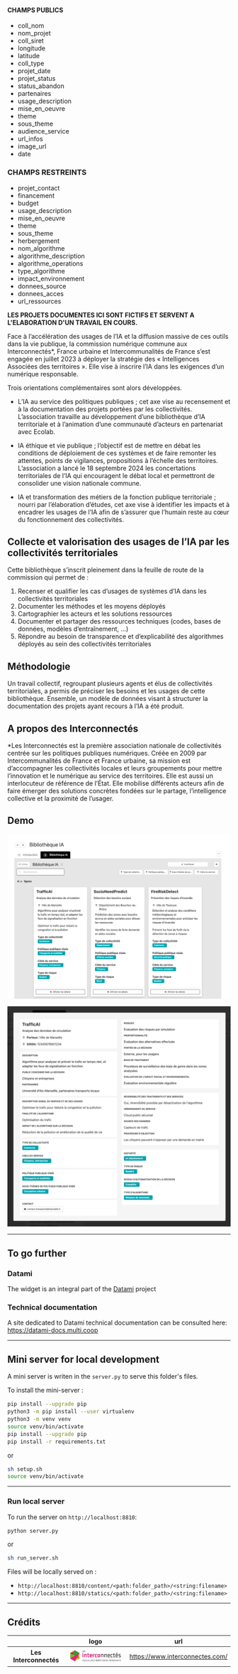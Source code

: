 #### CHAMPS PUBLICS

- coll_nom
- nom_projet
- coll_siret
- longitude
- latitude
- coll_type
- projet_date
- projet_status
- status_abandon
- partenaires
- usage_description
- mise_en_oeuvre
- theme
- sous_theme
- audience_service
- url_infos
- image_url
- date

### CHAMPS RESTREINTS

- projet_contact
- financement
- budget
- usage_description
- mise_en_oeuvre
- theme
- sous_theme
- herbergement
- nom_algorithme
- algorithme_description
- algorithme_operations
- type_algorithme
- impact_environnement
- donnees_source
- donnees_acces
- url_ressources

**LES PROJETS DOCUMENTES ICI SONT FICTIFS ET SERVENT A L'ELABORATION D'UN TRAVAIL EN COURS.**

Face à l’accélération des usages de l’IA et la diffusion massive de ces outils dans la vie publique, la commission numérique commune aux Interconnectés*, France urbaine et Intercommunalités de France s’est engagée en juillet 2023 à déployer la stratégie des « Intelligences Associées des territoires ». Elle vise à inscrire l’IA dans les exigences d’un numérique responsable.

Trois orientations complémentaires sont alors développées. 

- L’IA au service des politiques publiques ; cet axe vise au recensement et à la documentation des projets portées par les collectivités. L’association travaille au développement d’une bibliothèque d’IA territoriale et à l’animation d’une communauté d’acteurs en partenariat avec Ecolab.

- IA éthique et vie publique ; l’objectif est de mettre en débat les conditions de déploiement de ces systèmes et de faire remonter les attentes, points de vigilances, propositions à l’échelle des territoires. L’association a lancé le 18 septembre 2024 les concertations territoriales de l’IA qui encouragent le débat local et permettront de consolider une vision nationale commune.

- IA et transformation des métiers de la fonction publique territoriale ; nourri par l’élaboration d’études, cet axe vise à identifier les impacts et à encadrer les usages de l’IA afin de s’assurer que l’humain reste au cœur du fonctionnement des collectivités. 

## Collecte et valorisation des usages de l’IA par les collectivités territoriales 

Cette bibliothèque s’inscrit pleinement dans la feuille de route de la commission qui permet de :

1. Recenser et qualifier les cas d’usages de systèmes d’IA dans les collectivités territoriales
2. Documenter les méthodes et les moyens déployés
3. Cartographier les acteurs et les solutions ressources
4. Documenter et partager des ressources techniques (codes, bases de données, modèles d’entraînement, …)
5. Répondre au besoin de transparence et d’explicabilité des algorithmes déployés au sein des collectivités territoriales

## Méthodologie

Un travail collectif, regroupant plusieurs agents et élus de collectivités territoriales, a permis de préciser les besoins et les usages de cette bibliothèque. Ensemble, un modèle de données visant à structurer la documentation des projets ayant recours à l’IA a été produit.  

## A propos des Interconnectés

*Les Interconnectés est la première association nationale de collectivités centrée sur les politiques publiques numériques. Créée en 2009 par Intercommunalités de France et France urbaine, sa mission est d’accompagner les collectivités locales et leurs groupements pour mettre l’innovation et le numérique au service des territoires. Elle est aussi un interlocuteur de référence de l’État. Elle mobilise différents acteurs afin de faire émerger des solutions concrètes fondées sur le partage, l’intelligence collective et la proximité de l’usager.

## Demo

<!-- - Demo html page: [![Netlify Status](https://api.netlify.com/api/v1/badges/ac24c6a6-9abd-4e5a-bdcb-688c525840aa/deploy-status)](https://app.netlify.com/sites/datami-demo-ping-tiers-lieux/deploys)
- demo url: https://datami-demo-ping-tiers-lieux.netlify.app -->

![screenshot-001](./images/screenshots/screenshot-2024-11-22-001.png)

![screenshot-002](./images/screenshots/screenshot-2024-11-22-002.png)

---

## To go further

### Datami

The widget is an integral part of the [Datami](https://gitlab.com/multi-coop/datami) project

### Technical documentation

A site dedicated to Datami technical documentation can be consulted here: https://datami-docs.multi.coop

---

## Mini server for local development

A mini server is writen in the `server.py` to serve this folder's files.

To install the mini-server :

```sh
pip install --upgrade pip
python3 -m pip install --user virtualenv
python3 -m venv venv
source venv/bin/activate
pip install --upgrade pip
pip install -r requirements.txt
```

or

```sh
sh setup.sh
source venv/bin/activate
```

---

### Run local server

To run the server on `http://localhost:8810`:

```sh
python server.py
```

or

```sh
sh run_server.sh
```

Files will be locally served on :

- `http://localhost:8810/content/<path:folder_path>/<string:filename>`
- `http://localhost:8810/statics/<path:folder_path>/<string:filename>`

---

## Crédits

| | logo | url |
| :-: | :-: | :-: |
| **Les Interconnectés** | ![Interconnectés](./images/interconnectes-logo.jpg) | https://www.interconnectes.com/ |
